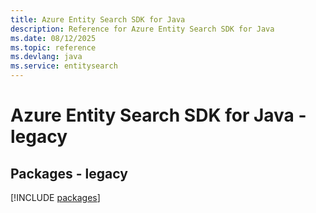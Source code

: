 ```yaml
---
title: Azure Entity Search SDK for Java
description: Reference for Azure Entity Search SDK for Java
ms.date: 08/12/2025
ms.topic: reference
ms.devlang: java
ms.service: entitysearch
---
```

# Azure Entity Search SDK for Java - legacy
## Packages - legacy
[!INCLUDE [packages](entity-search-index.md)]